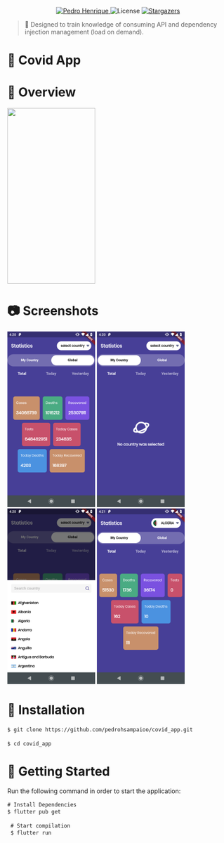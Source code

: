 <p align="center">	
   <a href="https://www.linkedin.com/in/pedro-henrique-da-silva-sampaio-ba2b7716b/">
      <img alt="Pedro Henrique" src="https://img.shields.io/badge/-PedroHenrique-8257E5?style=flat&logo=Linkedin&logoColor=white" />
   </a>
  <img alt="License" src="https://img.shields.io/badge/license-MIT-8257E5">
  <a href="https://github.com/pedrohsampaioo/covid_app/stargazers">
    <img alt="Stargazers" src="https://img.shields.io/github/stars/pedrohsampaioo/covid_app?color=8257E5&logo=github">
  </a>
</p>

> :speech_balloon: Designed to train knowledge of consuming API and dependency injection management (load on demand).

# :notebook_with_decorative_cover: Covid App

# :movie_camera: Overview

<img src="/assets/readme/gifs/overview.gif" width="200" height="400">

# :camera: Screenshots

<img src="/assets/readme/screenshots/home02.png" width="200" height="400" > <img src="/assets/readme/screenshots/home01.png" width="200" height="400" > <img src="/assets/readme/screenshots/select_country.png" width="200" height="400"> <img src="/assets/readme/screenshots/home03.png" width="200" height="400">

# :construction_worker: Installation

```
$ git clone https://github.com/pedrohsampaioo/covid_app.git

$ cd covid_app

```

# :runner: Getting Started

Run the following command in order to start the application:

```
# Install Dependencies
$ flutter pub get

 # Start compilation
 $ flutter run
```
